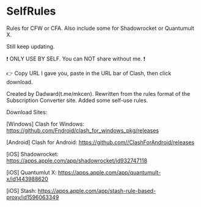 # SelfRules

Rules for CFW or CFA. Also include some for Shadowrocket or Quantumult X.

Still keep updating.

❗ ONLY USE BY SELF. You can NOT share without me. ❗

👉 Copy URL I gave you, paste in the URL bar of Clash, then click download.

Created by Dadward(t.me/mkcen). Rewritten from the rules format of the Subscription Converter site. Added some self-use rules.

Download Sites:

[Windows] Clash for Windows: https://github.com/Fndroid/clash_for_windows_pkg/releases

[Android] Clash for Android: https://github.com//ClashForAndroid/releases

[iOS] Shadowrocket: https://apps.apple.com/app/shadowrocket/id932747118

[iOS] Quantumlut X: https://apps.apple.com/app/quantumult-x/id1443988620

[iOS] Stash: https://apps.apple.com/app/stash-rule-based-proxy/id1596063349


